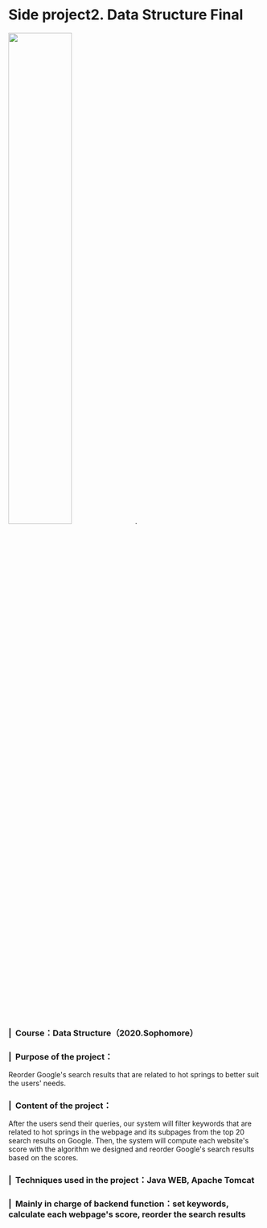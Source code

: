# Side project2. Data Structure Final
<img src = "https://user-images.githubusercontent.com/58580554/159940903-fc92bf6a-0734-4028-a4fe-e4854dcccc1e.png" width=50%>. 
### | &nbsp;Course：Data Structure（2020.Sophomore）
### | &nbsp;Purpose of the project：
Reorder Google's search results that are related to hot springs to better suit the users' needs.
### | &nbsp;Content of the project： 
After the users send their queries, our system will filter keywords that are related to hot springs in the webpage and its subpages from the top 20 search results on Google. Then, the system will compute each website's score with the algorithm we designed and reorder Google's search results based on the scores.
### | &nbsp;Techniques used in the project：Java WEB, Apache Tomcat
### | &nbsp;Mainly in charge of backend function：set keywords, calculate each webpage's score, reorder the search results

